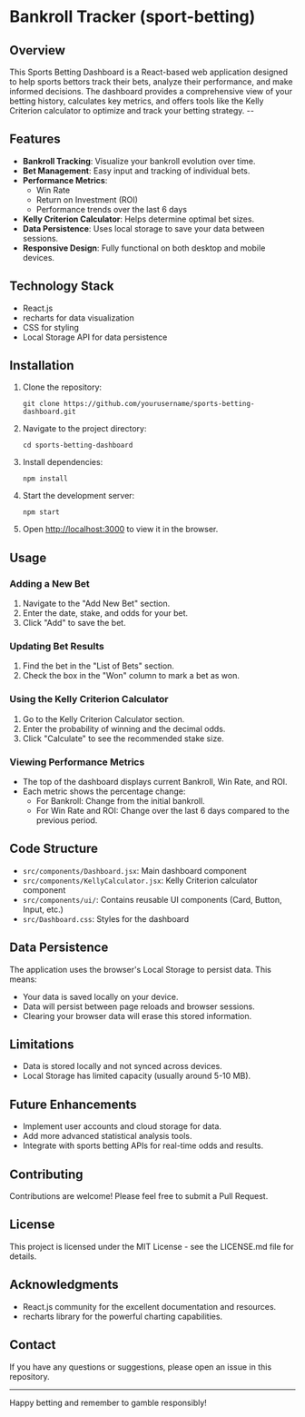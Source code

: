 # Bankroll Tracker (sport-betting)

## Overview

This Sports Betting Dashboard is a React-based web application designed to help sports bettors track their bets, analyze their performance, and make informed decisions. The dashboard provides a comprehensive view of your betting history, calculates key metrics, and offers tools like the Kelly Criterion calculator to optimize and track your betting strategy. --

## Features

- **Bankroll Tracking**: Visualize your bankroll evolution over time.
- **Bet Management**: Easy input and tracking of individual bets.
- **Performance Metrics**: 
  - Win Rate
  - Return on Investment (ROI)
  - Performance trends over the last 6 days
- **Kelly Criterion Calculator**: Helps determine optimal bet sizes.
- **Data Persistence**: Uses local storage to save your data between sessions.
- **Responsive Design**: Fully functional on both desktop and mobile devices.

## Technology Stack

- React.js
- recharts for data visualization
- CSS for styling
- Local Storage API for data persistence

## Installation

1. Clone the repository:
   ```
   git clone https://github.com/yourusername/sports-betting-dashboard.git
   ```

2. Navigate to the project directory:
   ```
   cd sports-betting-dashboard
   ```

3. Install dependencies:
   ```
   npm install
   ```

4. Start the development server:
   ```
   npm start
   ```

5. Open [http://localhost:3000](http://localhost:3000) to view it in the browser.

## Usage

### Adding a New Bet

1. Navigate to the "Add New Bet" section.
2. Enter the date, stake, and odds for your bet.
3. Click "Add" to save the bet.

### Updating Bet Results

1. Find the bet in the "List of Bets" section.
2. Check the box in the "Won" column to mark a bet as won.

### Using the Kelly Criterion Calculator

1. Go to the Kelly Criterion Calculator section.
2. Enter the probability of winning and the decimal odds.
3. Click "Calculate" to see the recommended stake size.

### Viewing Performance Metrics

- The top of the dashboard displays current Bankroll, Win Rate, and ROI.
- Each metric shows the percentage change:
  - For Bankroll: Change from the initial bankroll.
  - For Win Rate and ROI: Change over the last 6 days compared to the previous period.

## Code Structure

- `src/components/Dashboard.jsx`: Main dashboard component
- `src/components/KellyCalculator.jsx`: Kelly Criterion calculator component
- `src/components/ui/`: Contains reusable UI components (Card, Button, Input, etc.)
- `src/Dashboard.css`: Styles for the dashboard

## Data Persistence

The application uses the browser's Local Storage to persist data. This means:
- Your data is saved locally on your device.
- Data will persist between page reloads and browser sessions.
- Clearing your browser data will erase this stored information.

## Limitations

- Data is stored locally and not synced across devices.
- Local Storage has limited capacity (usually around 5-10 MB).

## Future Enhancements

- Implement user accounts and cloud storage for data.
- Add more advanced statistical analysis tools.
- Integrate with sports betting APIs for real-time odds and results.

## Contributing

Contributions are welcome! Please feel free to submit a Pull Request.

## License

This project is licensed under the MIT License - see the LICENSE.md file for details.

## Acknowledgments

- React.js community for the excellent documentation and resources.
- recharts library for the powerful charting capabilities.

## Contact

If you have any questions or suggestions, please open an issue in this repository.

---

Happy betting and remember to gamble responsibly!
